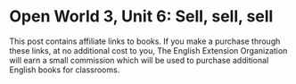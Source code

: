 
# Open World 3, Unit 6: Sell, sell, sell
This post contains affiliate links to books. If you make a purchase through these links, at no additional cost to you, The English Extension Organization will earn a small commission which will be used to purchase additional English books for classrooms.

<!--stackedit_data:
eyJoaXN0b3J5IjpbLTEzMjY5Nzk2ODRdfQ==
-->